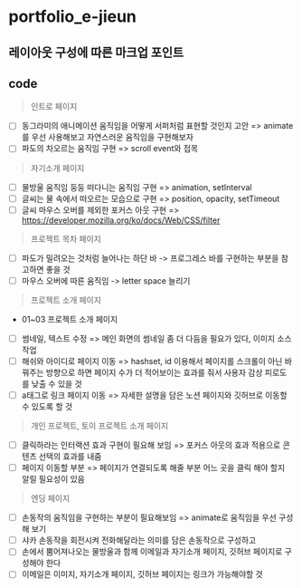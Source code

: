 # portfolio_e-jieun

## 레이아웃 구성에 따른 마크업 포인트
## code
> 인트로 페이지
- [ ] 동그라미의 애니메이션 움직임을 어떻게 서퍼처럼 표현할 것인지 고안 => animate를 우선 사용해보고 자연스러운 움직임을 구현해보자
- [ ] 파도의 차오르는 움직임 구현 => scroll event와 접목

> 자기소개 페이지
- [ ] 물방울 움직임 둥둥 떠다니는 움직임 구현 => animation, setInterval
- [ ] 글씨는 물 속에서 떠오르는 모습으로 구현 => position, opacity, setTimeout
- [ ] 글씨 마우스 오버를 제외한 포커스 아웃 구현 => https://developer.mozilla.org/ko/docs/Web/CSS/filter

> 프로젝트 목차 페이지
- [ ] 파도가 밀려오는 것처럼 늘어나는 하단 바 -> 프로그레스 바를 구현하는 부분을 참고하면 좋을 것
- [ ] 마우스 오버에 따른 움직임 -> letter space 늘리기

> 프로젝트 소개 페이지
- 01~03 프로젝트 소개 페이지
- [ ] 썸네일, 텍스트 수정 => 메인 화면의 썸네일 좀 더 다듬을 필요가 있다, 이미지 소스 작업
- [ ] 해쉬와 아이디로 페이지 이동 => hashset, id 이용해서 페이지를 스크롤이 아닌 바꿔주는 방향으로 하면 페이지 수가 더 적어보이는 효과를 줘서 사용자 감상 피로도를 낮출 수 있을 것
- [ ] a태그로 링크 페이지 이동 => 자세한 설명을 담은 노션 페이지와 깃허브로 이동할 수 있도록 할 것

> 개인 프로젝트, 토이 프로젝트 소개 페이지
- [ ] 클릭하라는 인터랙션 효과 구현이 필요해 보임 => 포커스 아웃의 효과 적용으로 콘텐츠 선택의 효과를 내줌
- [ ] 페이지 이동할 부분 => 페이지가 연결되도록 해줄 부분 어느 곳을 클릭 해야 할지 알릴 필요성이 있음

> 엔딩 페이지
- [ ] 손동작의 움직임을 구현하는 부분이 필요해보임 => animate로 움직임을 우선 구성해 보기
- [ ] 샤카 손동작을 회전시켜 전화해달라는 의미를 담은 손동작으로 구성하고 
- [ ] 손에서 뿜어져나오는 물방울과 함께 이메일과 자기소개 페이지, 깃허브 페이지로 구성해야 한다
- [ ] 이메일은 이미지, 자기소개 페이지, 깃허브 페이지는 링크가 가능해야할 것
